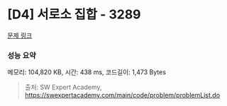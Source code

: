 # [D4] 서로소 집합 - 3289 

[문제 링크](https://swexpertacademy.com/main/code/problem/problemDetail.do?contestProbId=AWBJKA6qr2oDFAWr) 

### 성능 요약

메모리: 104,820 KB, 시간: 438 ms, 코드길이: 1,473 Bytes



> 출처: SW Expert Academy, https://swexpertacademy.com/main/code/problem/problemList.do